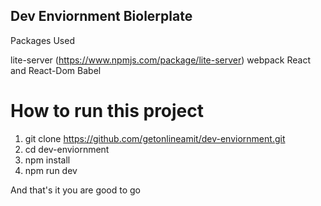 ## Dev Enviornment Biolerplate

Packages Used 

lite-server (https://www.npmjs.com/package/lite-server)
webpack
React and React-Dom
Babel


# How to run this project

1.   git clone https://github.com/getonlineamit/dev-enviornment.git
2.   cd dev-enviornment
3.   npm install
4.   npm run dev

And that's it you are good to go
